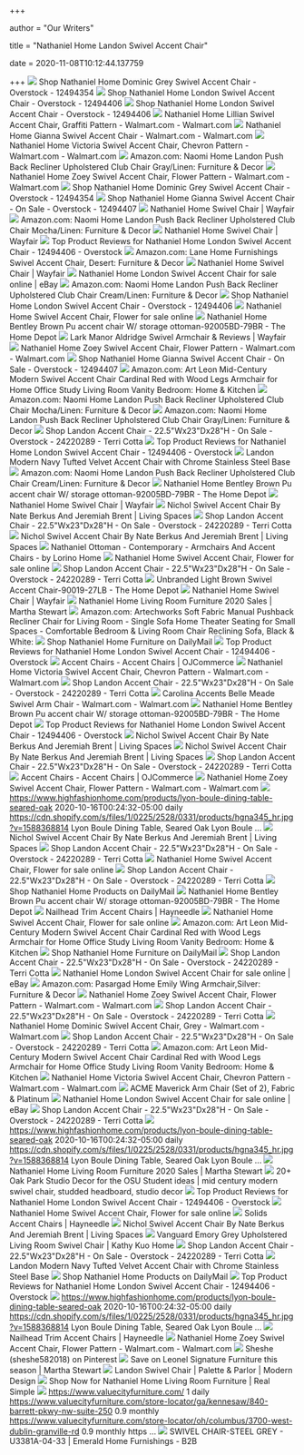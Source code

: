 +++
        
author = "Our Writers"
        
title = "Nathaniel Home Landon Swivel Accent Chair"
        
date = 2020-11-08T10:12:44.137759
        
+++
[ ![](https://ak1.ostkcdn.com/images/products/12494354/Dominic-Swivel-Accent-Chair-by-Nathaniel-Home-aed1ccb7-8227-41a6-83bf-54acc1b581f5_600.jpg?impolicy=medium)](https://ak1.ostkcdn.com/images/products/12494354/Dominic-Swivel-Accent-Chair-by-Nathaniel-Home-aed1ccb7-8227-41a6-83bf-54acc1b581f5_600.jpg?impolicy=medium) Shop Nathaniel Home Dominic Grey Swivel Accent Chair - Overstock - 12494354
[ ![](https://ak1.ostkcdn.com/images/products/12494406/Nathaniel-Home-London-Swivel-Accent-Chair-efab503c-35e3-4a3d-b693-cf5b6badf698.jpg)](https://ak1.ostkcdn.com/images/products/12494406/Nathaniel-Home-London-Swivel-Accent-Chair-efab503c-35e3-4a3d-b693-cf5b6badf698.jpg) Shop Nathaniel Home London Swivel Accent Chair - Overstock - 12494406
[ ![](https://ak1.ostkcdn.com/images/products/12494406/Nathaniel-Home-London-Swivel-Accent-Chair-013c5459-b632-4dcf-aa2b-8f608ce1e68b_600.jpg?impolicy=medium)](https://ak1.ostkcdn.com/images/products/12494406/Nathaniel-Home-London-Swivel-Accent-Chair-013c5459-b632-4dcf-aa2b-8f608ce1e68b_600.jpg?impolicy=medium) Shop Nathaniel Home London Swivel Accent Chair - Overstock - 12494406
[ ![](https://i5.walmartimages.com/asr/af08a7db-b6c0-49ab-bd24-4cca64036ce8_1.48af4772015801a8eff76addf61d9b71.jpeg)](https://i5.walmartimages.com/asr/af08a7db-b6c0-49ab-bd24-4cca64036ce8_1.48af4772015801a8eff76addf61d9b71.jpeg) Nathaniel Home Lillian Swivel Accent Chair, Graffiti Pattern - Walmart.com  - Walmart.com
[ ![](https://i5.walmartimages.com/asr/9f62de91-f0e8-471d-b5d9-ebc22aa684a3_1.6e1e3fe0e7275dab3ea7815a0979b92c.jpeg)](https://i5.walmartimages.com/asr/9f62de91-f0e8-471d-b5d9-ebc22aa684a3_1.6e1e3fe0e7275dab3ea7815a0979b92c.jpeg) Nathaniel Home Gianna Swivel Accent Chair - Walmart.com - Walmart.com
[ ![](https://i5.walmartimages.com/asr/cba24afe-dfeb-415d-aed1-2357e8761a79_1.fa9d5ebd2a1b2659ce0c513ea7c7999d.jpeg)](https://i5.walmartimages.com/asr/cba24afe-dfeb-415d-aed1-2357e8761a79_1.fa9d5ebd2a1b2659ce0c513ea7c7999d.jpeg) Nathaniel Home Victoria Swivel Accent Chair, Chevron Pattern - Walmart.com  - Walmart.com
[ ![](https://images-na.ssl-images-amazon.com/images/I/718hZnZ97GL._AC_SL1000_.jpg)](https://images-na.ssl-images-amazon.com/images/I/718hZnZ97GL._AC_SL1000_.jpg) Amazon.com: Naomi Home Landon Push Back Recliner Upholstered Club Chair  Gray/Linen: Furniture & Decor
[ ![](https://i5.walmartimages.com/asr/6620704f-de62-4824-93ac-94639f89e85d_1.bb09437fc8bd08f75fad007a721ab4ef.jpeg)](https://i5.walmartimages.com/asr/6620704f-de62-4824-93ac-94639f89e85d_1.bb09437fc8bd08f75fad007a721ab4ef.jpeg) Nathaniel Home Zoey Swivel Accent Chair, Flower Pattern - Walmart.com -  Walmart.com
[ ![](https://ak1.ostkcdn.com/images/products/12494354/Dominic-Swivel-Accent-Chair-by-Nathaniel-Home-345f74c4-71dd-4a4d-bbf7-1dcc3ec2d284.jpg)](https://ak1.ostkcdn.com/images/products/12494354/Dominic-Swivel-Accent-Chair-by-Nathaniel-Home-345f74c4-71dd-4a4d-bbf7-1dcc3ec2d284.jpg) Shop Nathaniel Home Dominic Grey Swivel Accent Chair - Overstock - 12494354
[ ![](https://ak1.ostkcdn.com/images/products/12494407/Nathaniel-Home-Gianna-Swivel-Accent-Chair-a0a45fc0-e7d5-449b-9f46-300559b59f88_600.jpg?impolicy=medium)](https://ak1.ostkcdn.com/images/products/12494407/Nathaniel-Home-Gianna-Swivel-Accent-Chair-a0a45fc0-e7d5-449b-9f46-300559b59f88_600.jpg?impolicy=medium) Shop Nathaniel Home Gianna Swivel Accent Chair - On Sale - Overstock -  12494407
[ ![](https://secure.img1-fg.wfcdn.com/im/76593213/resize-h600-w600%5Ecompr-r85/1259/125928027/Brister+Swivel+Side+Chair.jpg)](https://secure.img1-fg.wfcdn.com/im/76593213/resize-h600-w600%5Ecompr-r85/1259/125928027/Brister+Swivel+Side+Chair.jpg) Nathaniel Home Swivel Chair | Wayfair
[ ![](https://images-na.ssl-images-amazon.com/images/I/71k21ldXOcL._AC_SL1000_.jpg)](https://images-na.ssl-images-amazon.com/images/I/71k21ldXOcL._AC_SL1000_.jpg) Amazon.com: Naomi Home Landon Push Back Recliner Upholstered Club Chair  Mocha/Linen: Furniture & Decor
[ ![](https://secure.img1-fg.wfcdn.com/im/88211773/resize-h310-w310%5Ecompr-r85/1174/117472716/molinari-swivel-barrel-chair.jpg)](https://secure.img1-fg.wfcdn.com/im/88211773/resize-h310-w310%5Ecompr-r85/1174/117472716/molinari-swivel-barrel-chair.jpg) Nathaniel Home Swivel Chair | Wayfair
[ ![](https://ak1.ostkcdn.com/images/products/is/images/direct/d527ebe2fd4793d8ed57949f3f3e3fc693ba0769/Nathaniel_Home_London_Swivel_Accent_Chair.jpeg)](https://ak1.ostkcdn.com/images/products/is/images/direct/d527ebe2fd4793d8ed57949f3f3e3fc693ba0769/Nathaniel_Home_London_Swivel_Accent_Chair.jpeg) Top Product Reviews for Nathaniel Home London Swivel Accent Chair -  12494406 - Overstock
[ ![](https://images-na.ssl-images-amazon.com/images/I/81js-bsNQuL._AC_SL1500_.jpg)](https://images-na.ssl-images-amazon.com/images/I/81js-bsNQuL._AC_SL1500_.jpg) Amazon.com: Lane Home Furnishings Swivel Accent Chair, Desert: Furniture &  Decor
[ ![](https://secure.img1-fg.wfcdn.com/im/02605703/resize-h310-w310%5Ecompr-r85/6017/60170525/dmitri-swivel-barrel-chair.jpg)](https://secure.img1-fg.wfcdn.com/im/02605703/resize-h310-w310%5Ecompr-r85/6017/60170525/dmitri-swivel-barrel-chair.jpg) Nathaniel Home Swivel Chair | Wayfair
[ ![](https://i.ebayimg.com/images/g/CYkAAOSwEzlfRtun/s-l640.jpg)](https://i.ebayimg.com/images/g/CYkAAOSwEzlfRtun/s-l640.jpg) Nathaniel Home London Swivel Accent Chair for sale online | eBay
[ ![](https://m.media-amazon.com/images/I/71s-dzyxrsL._AC_SS350_.jpg)](https://m.media-amazon.com/images/I/71s-dzyxrsL._AC_SS350_.jpg) Amazon.com: Naomi Home Landon Push Back Recliner Upholstered Club Chair  Cream/Linen: Furniture & Decor
[ ![](https://ak1.ostkcdn.com/images/products/12494406/Nathaniel-Home-London-Swivel-Accent-Chair-d3d169f6-31cc-466d-a402-6a89fca2d33a.jpg)](https://ak1.ostkcdn.com/images/products/12494406/Nathaniel-Home-London-Swivel-Accent-Chair-d3d169f6-31cc-466d-a402-6a89fca2d33a.jpg) Shop Nathaniel Home London Swivel Accent Chair - Overstock - 12494406
[ ![](https://i.ebayimg.com/00/s/NTAwWDM5Ng==/z/CIkAAOSwDoNeIK4F/$_1.JPG?set_id=8800005007)](https://i.ebayimg.com/00/s/NTAwWDM5Ng==/z/CIkAAOSwDoNeIK4F/$_1.JPG?set_id=8800005007) Nathaniel Home Swivel Accent Chair, Flower for sale online
[ ![](https://images.homedepot-static.com/productImages/0b523757-5932-435f-9504-a9e9967beffb/svn/brown-nathaniel-home-accent-chairs-92005bd-79br-64_1000.jpg)](https://images.homedepot-static.com/productImages/0b523757-5932-435f-9504-a9e9967beffb/svn/brown-nathaniel-home-accent-chairs-92005bd-79br-64_1000.jpg) Nathaniel Home Bentley Brown Pu accent chair W/ storage  ottoman-92005BD-79BR - The Home Depot
[ ![](https://secure.img1-fg.wfcdn.com/im/94576178/resize-h800-w800%5Ecompr-r85/5871/58715555/Aldridge+Swivel+Armchair.jpg)](https://secure.img1-fg.wfcdn.com/im/94576178/resize-h800-w800%5Ecompr-r85/5871/58715555/Aldridge+Swivel+Armchair.jpg) Lark Manor Aldridge Swivel Armchair & Reviews | Wayfair
[ ![](https://i5.walmartimages.com/asr/2ac49324-2f55-4701-8ee6-57a6311a2bc3_1.0940c1ba8b5c5f39cf4db9ad7da935a3.jpeg)](https://i5.walmartimages.com/asr/2ac49324-2f55-4701-8ee6-57a6311a2bc3_1.0940c1ba8b5c5f39cf4db9ad7da935a3.jpeg) Nathaniel Home Zoey Swivel Accent Chair, Flower Pattern - Walmart.com -  Walmart.com
[ ![](https://ak1.ostkcdn.com/images/products/12494407/Nathaniel-Home-Gianna-Swivel-Accent-Chair-be21509c-48fb-4e7d-8c6c-e63a76eaff26.jpg)](https://ak1.ostkcdn.com/images/products/12494407/Nathaniel-Home-Gianna-Swivel-Accent-Chair-be21509c-48fb-4e7d-8c6c-e63a76eaff26.jpg) Shop Nathaniel Home Gianna Swivel Accent Chair - On Sale - Overstock -  12494407
[ ![](https://m.media-amazon.com/images/I/919+wqfobnL._AC_SS350_.jpg)](https://m.media-amazon.com/images/I/919+wqfobnL._AC_SS350_.jpg) Amazon.com: Art Leon Mid-Century Modern Swivel Accent Chair Cardinal Red  with Wood Legs Armchair for Home Office Study Living Room Vanity Bedroom:  Home & Kitchen
[ ![](https://m.media-amazon.com/images/I/613hb9wBDML._AC_UL400_.jpg)](https://m.media-amazon.com/images/I/613hb9wBDML._AC_UL400_.jpg) Amazon.com: Naomi Home Landon Push Back Recliner Upholstered Club Chair  Mocha/Linen: Furniture & Decor
[ ![](https://m.media-amazon.com/images/I/91ilcKTHISL._AC_UL400_.jpg)](https://m.media-amazon.com/images/I/91ilcKTHISL._AC_UL400_.jpg) Amazon.com: Naomi Home Landon Push Back Recliner Upholstered Club Chair  Gray/Linen: Furniture & Decor
[ ![](https://ak1.ostkcdn.com/images/products/24220289/Landon-Accent-Chair-22.5-Wx23-Dx28-H-4fe47d46-eaed-4d60-ab35-428f9597b2b8_600.jpg?impolicy=medium)](https://ak1.ostkcdn.com/images/products/24220289/Landon-Accent-Chair-22.5-Wx23-Dx28-H-4fe47d46-eaed-4d60-ab35-428f9597b2b8_600.jpg?impolicy=medium) Shop Landon Accent Chair - 22.5"Wx23"Dx28"H - On Sale - Overstock -  24220289 - Terri Cotta
[ ![](https://ak1.ostkcdn.com/images/products/is/images/direct/4f7ec551f7b9a1bdaad835a750de32b266dce976/Nathaniel_Home_London_Swivel_Accent_Chair.jpeg)](https://ak1.ostkcdn.com/images/products/is/images/direct/4f7ec551f7b9a1bdaad835a750de32b266dce976/Nathaniel_Home_London_Swivel_Accent_Chair.jpeg) Top Product Reviews for Nathaniel Home London Swivel Accent Chair -  12494406 - Overstock
[ ![](https://sep.yimg.com/ay/yhst-96405782831295/landon-modern-navy-tufted-velvet-accent-chair-with-chrome-stainless-steel-base-3.jpg)](https://sep.yimg.com/ay/yhst-96405782831295/landon-modern-navy-tufted-velvet-accent-chair-with-chrome-stainless-steel-base-3.jpg) Landon Modern Navy Tufted Velvet Accent Chair with Chrome Stainless Steel  Base
[ ![](https://m.media-amazon.com/images/I/61HQq0cO0sL._AC_UL400_.jpg)](https://m.media-amazon.com/images/I/61HQq0cO0sL._AC_UL400_.jpg) Amazon.com: Naomi Home Landon Push Back Recliner Upholstered Club Chair  Cream/Linen: Furniture & Decor
[ ![](https://images.homedepot-static.com/productImages/b3dd2a62-49a2-4b7b-bdee-80ba6f18f6bc/svn/brown-nathaniel-home-accent-chairs-92005bd-79br-77_600.jpg)](https://images.homedepot-static.com/productImages/b3dd2a62-49a2-4b7b-bdee-80ba6f18f6bc/svn/brown-nathaniel-home-accent-chairs-92005bd-79br-77_600.jpg) Nathaniel Home Bentley Brown Pu accent chair W/ storage  ottoman-92005BD-79BR - The Home Depot
[ ![](https://secure.img1-fg.wfcdn.com/im/19148957/resize-h310-w310%5Ecompr-r85/1174/117472749/Moldenhauer+Swivel+Barrel+Chair.jpg)](https://secure.img1-fg.wfcdn.com/im/19148957/resize-h310-w310%5Ecompr-r85/1174/117472749/Moldenhauer+Swivel+Barrel+Chair.jpg) Nathaniel Home Swivel Chair | Wayfair
[ ![](https://www.livingspaces.com/globalassets/productassets/200000-299999/240000-249999/243000-243999/243500-243599/243575/243575_grey_fabric_swivel_accent_chair_room_13.jpg?w=415&h=280&mode=pad)](https://www.livingspaces.com/globalassets/productassets/200000-299999/240000-249999/243000-243999/243500-243599/243575/243575_grey_fabric_swivel_accent_chair_room_13.jpg?w=415&h=280&mode=pad) Nichol Swivel Accent Chair By Nate Berkus And Jeremiah Brent | Living Spaces
[ ![](https://ak1.ostkcdn.com/images/products/24220289/Landon-Accent-Chair-22.5-Wx23-Dx28-H-bb3984d0-9cbf-4f12-b43a-16c23631a349_600.jpg?impolicy=medium)](https://ak1.ostkcdn.com/images/products/24220289/Landon-Accent-Chair-22.5-Wx23-Dx28-H-bb3984d0-9cbf-4f12-b43a-16c23631a349_600.jpg?impolicy=medium) Shop Landon Accent Chair - 22.5"Wx23"Dx28"H - On Sale - Overstock -  24220289 - Terri Cotta
[ ![](https://www.livingspaces.com/globalassets/productassets/200000-299999/240000-249999/243000-243999/243500-243599/243575/243575_beige_fabric_swivel_chair_1.jpg?w=1000&h=674&mode=pad)](https://www.livingspaces.com/globalassets/productassets/200000-299999/240000-249999/243000-243999/243500-243599/243575/243575_beige_fabric_swivel_chair_1.jpg?w=1000&h=674&mode=pad) Nichol Swivel Accent Chair By Nate Berkus And Jeremiah Brent | Living Spaces
[ ![](https://st.hzcdn.com/simgs/0a81da420e90fff8_9-0976/home-design.jpg)](https://st.hzcdn.com/simgs/0a81da420e90fff8_9-0976/home-design.jpg) Nathaniel Ottoman - Contemporary - Armchairs And Accent Chairs - by Lorino  Home
[ ![](https://i.ebayimg.com/images/g/k1AAAOSwChteIK4S/s-l225.jpg)](https://i.ebayimg.com/images/g/k1AAAOSwChteIK4S/s-l225.jpg) Nathaniel Home Swivel Accent Chair, Flower for sale online
[ ![](https://ak1.ostkcdn.com/images/products/24220289/Landon-Accent-Chair-22.5-Wx23-Dx28-H-01c2b3f6-eaf8-43ce-ba52-c97a13fdcee3_600.jpg?impolicy=medium)](https://ak1.ostkcdn.com/images/products/24220289/Landon-Accent-Chair-22.5-Wx23-Dx28-H-01c2b3f6-eaf8-43ce-ba52-c97a13fdcee3_600.jpg?impolicy=medium) Shop Landon Accent Chair - 22.5"Wx23"Dx28"H - On Sale - Overstock -  24220289 - Terri Cotta
[ ![](https://images.homedepot-static.com/productImages/a49fb8c2-31f6-4ea6-91ce-da2520fdcff9/svn/light-brown-accent-chairs-90019-27lb-64_600.jpg)](https://images.homedepot-static.com/productImages/a49fb8c2-31f6-4ea6-91ce-da2520fdcff9/svn/light-brown-accent-chairs-90019-27lb-64_600.jpg) Unbranded Light Brown Swivel Accent Chair-90019-27LB - The Home Depot
[ ![](https://secure.img1-fg.wfcdn.com/im/49928142/resize-h310-w310%5Ecompr-r85/5246/52465641/Raphael+Swivel+Barrel+Chair.jpg)](https://secure.img1-fg.wfcdn.com/im/49928142/resize-h310-w310%5Ecompr-r85/5246/52465641/Raphael+Swivel+Barrel+Chair.jpg) Nathaniel Home Swivel Chair | Wayfair
[ ![](https://images.prod.meredith.com/content/281474979922804/658317)](https://images.prod.meredith.com/content/281474979922804/658317) Nathaniel Home Living Room Furniture 2020 Sales | Martha Stewart
[ ![](https://images-na.ssl-images-amazon.com/images/I/81E7SoZk5BL._AC_SX522_.jpg)](https://images-na.ssl-images-amazon.com/images/I/81E7SoZk5BL._AC_SX522_.jpg) Amazon.com: Artechworks Soft Fabric Manual Pushback Recliner Chair for  Living Room - Single Sofa Home Theater Seating for Small Spaces -  Comfortable Bedroom & Living Room Chair Reclining Sofa, Black & White:
[ ![](https://ak1.ostkcdn.com/images/products/23542881/L29049426.jpg)](https://ak1.ostkcdn.com/images/products/23542881/L29049426.jpg) Shop Nathaniel Home Furniture on DailyMail
[ ![](https://ak1.ostkcdn.com/images/products/is/images/direct/9a447acc98b1e40e0a9f786e21cdc3fe5c14726e/Ela-Upholstered-Swivel-Armchair.jpg)](https://ak1.ostkcdn.com/images/products/is/images/direct/9a447acc98b1e40e0a9f786e21cdc3fe5c14726e/Ela-Upholstered-Swivel-Armchair.jpg) Top Product Reviews for Nathaniel Home London Swivel Accent Chair -  12494406 - Overstock
[ ![](https://cloudfront.ojcommerce.com/img/prods/med/1319599_sophia_swivel_glider.jpg)](https://cloudfront.ojcommerce.com/img/prods/med/1319599_sophia_swivel_glider.jpg) Accent Chairs - Accent Chairs | OJCommerce
[ ![](https://i5.walmartimages.com/dfw/6e29e393-d335/k2-_8ae444a5-8fef-4d7f-b5a8-11347daf41ad.v1.jpg)](https://i5.walmartimages.com/dfw/6e29e393-d335/k2-_8ae444a5-8fef-4d7f-b5a8-11347daf41ad.v1.jpg) Nathaniel Home Victoria Swivel Accent Chair, Chevron Pattern - Walmart.com  - Walmart.com
[ ![](https://ak1.ostkcdn.com/images/products/24220289/Landon-Accent-Chair-22.5-Wx23-Dx28-H-ed8e2e06-9238-4b94-a17a-95a8c33b5ec4_600.jpg?impolicy=medium)](https://ak1.ostkcdn.com/images/products/24220289/Landon-Accent-Chair-22.5-Wx23-Dx28-H-ed8e2e06-9238-4b94-a17a-95a8c33b5ec4_600.jpg?impolicy=medium) Shop Landon Accent Chair - 22.5"Wx23"Dx28"H - On Sale - Overstock -  24220289 - Terri Cotta
[ ![](https://i5.walmartimages.com/asr/68289393-bb89-47ce-a66c-446c1baad8cf_1.e20e9ce442343fc7cb7efa0c94a71899.jpeg)](https://i5.walmartimages.com/asr/68289393-bb89-47ce-a66c-446c1baad8cf_1.e20e9ce442343fc7cb7efa0c94a71899.jpeg) Carolina Accents Belle Meade Swivel Arm Chair - Walmart.com - Walmart.com
[ ![](https://images.homedepot-static.com/productImages/414244aa-fbe1-4547-9b04-8dea77537b40/svn/brown-nathaniel-home-accent-chairs-92005bd-79br-c3_600.jpg)](https://images.homedepot-static.com/productImages/414244aa-fbe1-4547-9b04-8dea77537b40/svn/brown-nathaniel-home-accent-chairs-92005bd-79br-c3_600.jpg) Nathaniel Home Bentley Brown Pu accent chair W/ storage  ottoman-92005BD-79BR - The Home Depot
[ ![](https://ak1.ostkcdn.com/images/products/is/images/direct/9f6c37112d2a1d7eee02daf9fd30f5ba0480b47e/Hayden-Fabric-Swivel-Chair.jpg)](https://ak1.ostkcdn.com/images/products/is/images/direct/9f6c37112d2a1d7eee02daf9fd30f5ba0480b47e/Hayden-Fabric-Swivel-Chair.jpg) Top Product Reviews for Nathaniel Home London Swivel Accent Chair -  12494406 - Overstock
[ ![](https://www.livingspaces.com/globalassets/productassets/200000-299999/240000-249999/243000-243999/243500-243599/243575/243575_beige_fabric_swivel_chair_2.jpg?w=415&h=280&mode=pad)](https://www.livingspaces.com/globalassets/productassets/200000-299999/240000-249999/243000-243999/243500-243599/243575/243575_beige_fabric_swivel_chair_2.jpg?w=415&h=280&mode=pad) Nichol Swivel Accent Chair By Nate Berkus And Jeremiah Brent | Living Spaces
[ ![](https://www.livingspaces.com/globalassets/productassets/200000-299999/240000-249999/243000-243999/243500-243599/243575/243575_beige_fabric_swivel_chair_3.jpg?w=415&h=280&mode=pad)](https://www.livingspaces.com/globalassets/productassets/200000-299999/240000-249999/243000-243999/243500-243599/243575/243575_beige_fabric_swivel_chair_3.jpg?w=415&h=280&mode=pad) Nichol Swivel Accent Chair By Nate Berkus And Jeremiah Brent | Living Spaces
[ ![](https://ak1.ostkcdn.com/images/products/24220289/Landon-Accent-Chair-22.5-Wx23-Dx28-H-2753b3b5-69f3-4057-83b7-668889762be8.jpg)](https://ak1.ostkcdn.com/images/products/24220289/Landon-Accent-Chair-22.5-Wx23-Dx28-H-2753b3b5-69f3-4057-83b7-668889762be8.jpg) Shop Landon Accent Chair - 22.5"Wx23"Dx28"H - On Sale - Overstock -  24220289 - Terri Cotta
[ ![](https://cloudfront.ojcommerce.com/img/prods/med/1350776_decca_swivel_recliner.jpg)](https://cloudfront.ojcommerce.com/img/prods/med/1350776_decca_swivel_recliner.jpg) Accent Chairs - Accent Chairs | OJCommerce
[ ![](https://i5.walmartimages.com/asr/fb742153-35ac-420a-9cfb-0ef94b730320_1.b6205c94c65662bf3f378216694c225f.jpeg?odnWidth=282&odnHeight=282&odnBg=ffffff)](https://i5.walmartimages.com/asr/fb742153-35ac-420a-9cfb-0ef94b730320_1.b6205c94c65662bf3f378216694c225f.jpeg?odnWidth=282&odnHeight=282&odnBg=ffffff) Nathaniel Home Zoey Swivel Accent Chair, Flower Pattern - Walmart.com -  Walmart.com
[ ![](https://cdn.shopify.com/s/files/1/0225/2528/0331/products/hgsc315_hr.jpg?v=1589208261)](https://cdn.shopify.com/s/files/1/0225/2528/0331/products/hgsc315_hr.jpg?v=1589208261) https://www.highfashionhome.com/products/lyon-boule-dining-table-seared-oak  2020-10-16T00:24:32-05:00 daily  https://cdn.shopify.com/s/files/1/0225/2528/0331/products/hgna345_hr.jpg?v=1588368814  Lyon Boule Dining Table, Seared Oak Lyon Boule ...
[ ![](https://www.livingspaces.com/globalassets/productassets/200000-299999/240000-249999/243000-243999/243500-243599/243575/243575_grey_fabric_swivel_accent_chair_room_7.jpg?w=415&h=280&mode=pad)](https://www.livingspaces.com/globalassets/productassets/200000-299999/240000-249999/243000-243999/243500-243599/243575/243575_grey_fabric_swivel_accent_chair_room_7.jpg?w=415&h=280&mode=pad) Nichol Swivel Accent Chair By Nate Berkus And Jeremiah Brent | Living Spaces
[ ![](https://ak1.ostkcdn.com/images/products/24220289/Landon-Accent-Chair-22.5-Wx23-Dx28-H-afd44ac0-f687-4e8c-b596-89d91166fa67_600.jpg?impolicy=medium)](https://ak1.ostkcdn.com/images/products/24220289/Landon-Accent-Chair-22.5-Wx23-Dx28-H-afd44ac0-f687-4e8c-b596-89d91166fa67_600.jpg?impolicy=medium) Shop Landon Accent Chair - 22.5"Wx23"Dx28"H - On Sale - Overstock -  24220289 - Terri Cotta
[ ![](https://i.ebayimg.com/images/g/9KAAAOSwInxfbWSs/s-l225.jpg)](https://i.ebayimg.com/images/g/9KAAAOSwInxfbWSs/s-l225.jpg) Nathaniel Home Swivel Accent Chair, Flower for sale online
[ ![](https://ak1.ostkcdn.com/images/products/24220289/Landon-Accent-Chair-22.5-Wx23-Dx28-H-57bcd9c6-7e28-4de3-b80f-eb8a5cc0d0a5_600.jpg?impolicy=medium)](https://ak1.ostkcdn.com/images/products/24220289/Landon-Accent-Chair-22.5-Wx23-Dx28-H-57bcd9c6-7e28-4de3-b80f-eb8a5cc0d0a5_600.jpg?impolicy=medium) Shop Landon Accent Chair - 22.5"Wx23"Dx28"H - On Sale - Overstock -  24220289 - Terri Cotta
[ ![](https://ak1.ostkcdn.com/images/products/12306343/Katherine-Blue-Chevron-Accent-Chair-by-Nathaniel-Home-e3971291-e333-4d3e-9dfc-f5c30a5a8b81_1000.jpg)](https://ak1.ostkcdn.com/images/products/12306343/Katherine-Blue-Chevron-Accent-Chair-by-Nathaniel-Home-e3971291-e333-4d3e-9dfc-f5c30a5a8b81_1000.jpg) Shop Nathaniel Home Products on DailyMail
[ ![](https://images.homedepot-static.com/productImages/7250d56c-b58f-4778-a762-442d59ec51a4/svn/brown-nathaniel-home-accent-chairs-92005bd-79br-31_600.jpg)](https://images.homedepot-static.com/productImages/7250d56c-b58f-4778-a762-442d59ec51a4/svn/brown-nathaniel-home-accent-chairs-92005bd-79br-31_600.jpg) Nathaniel Home Bentley Brown Pu accent chair W/ storage  ottoman-92005BD-79BR - The Home Depot
[ ![](https://content.haycdn.com/mgen/master:ELET1002.jpg?is=400,400,0xffffff)](https://content.haycdn.com/mgen/master:ELET1002.jpg?is=400,400,0xffffff) Nailhead Trim Accent Chairs | Hayneedle
[ ![](https://i.ebayimg.com/images/g/-vIAAOSwt0FfeVB-/s-l225.jpg)](https://i.ebayimg.com/images/g/-vIAAOSwt0FfeVB-/s-l225.jpg) Nathaniel Home Swivel Accent Chair, Flower for sale online
[ ![](https://m.media-amazon.com/images/S/aplus-media/sc/e5c30de5-0204-465a-905f-5167e091cf01.__CR0,0,970,600_PT0_SX970_V1___.jpg)](https://m.media-amazon.com/images/S/aplus-media/sc/e5c30de5-0204-465a-905f-5167e091cf01.__CR0,0,970,600_PT0_SX970_V1___.jpg) Amazon.com: Art Leon Mid-Century Modern Swivel Accent Chair Cardinal Red  with Wood Legs Armchair for Home Office Study Living Room Vanity Bedroom:  Home & Kitchen
[ ![](https://ak1.ostkcdn.com/images/products/23542892/L29049438.jpg)](https://ak1.ostkcdn.com/images/products/23542892/L29049438.jpg) Shop Nathaniel Home Furniture on DailyMail
[ ![](https://ak1.ostkcdn.com/images/products/24220289/Landon-Accent-Chair-22.5-Wx23-Dx28-H-bb4a0035-fe95-4cba-8b3e-7c36842520ba_600.jpg?impolicy=medium)](https://ak1.ostkcdn.com/images/products/24220289/Landon-Accent-Chair-22.5-Wx23-Dx28-H-bb4a0035-fe95-4cba-8b3e-7c36842520ba_600.jpg?impolicy=medium) Shop Landon Accent Chair - 22.5"Wx23"Dx28"H - On Sale - Overstock -  24220289 - Terri Cotta
[ ![](https://i.ebayimg.com/images/g/Iu0AAOSwkm1fRt4O/s-l225.jpg)](https://i.ebayimg.com/images/g/Iu0AAOSwkm1fRt4O/s-l225.jpg) Nathaniel Home London Swivel Accent Chair for sale online | eBay
[ ![](https://images-na.ssl-images-amazon.com/images/I/81NiXajGqlL._AC_SY450_.jpg)](https://images-na.ssl-images-amazon.com/images/I/81NiXajGqlL._AC_SY450_.jpg) Amazon.com: Pasargad Home Emily Wing Armchair,Silver: Furniture & Decor
[ ![](https://i5.walmartimages.com/asr/2472b120-f0a3-42da-a1c1-9e1554a58b29_1.1977459ff1788d85589b27622bd0f0ed.jpeg)](https://i5.walmartimages.com/asr/2472b120-f0a3-42da-a1c1-9e1554a58b29_1.1977459ff1788d85589b27622bd0f0ed.jpeg) Nathaniel Home Zoey Swivel Accent Chair, Flower Pattern - Walmart.com -  Walmart.com
[ ![](https://ak1.ostkcdn.com/images/products/24220289/Landon-Accent-Chair-22.5-Wx23-Dx28-H-80e51c4d-d6b7-42a1-8b1f-5a2faa6b63e6_600.jpg?impolicy=medium)](https://ak1.ostkcdn.com/images/products/24220289/Landon-Accent-Chair-22.5-Wx23-Dx28-H-80e51c4d-d6b7-42a1-8b1f-5a2faa6b63e6_600.jpg?impolicy=medium) Shop Landon Accent Chair - 22.5"Wx23"Dx28"H - On Sale - Overstock -  24220289 - Terri Cotta
[ ![](https://i5.walmartimages.com/asr/eea30214-51bf-48af-9041-05ea424002da_1.6aef7cf66ee23355ae0bad3400fb7198.jpeg?odnWidth=282&odnHeight=282&odnBg=ffffff)](https://i5.walmartimages.com/asr/eea30214-51bf-48af-9041-05ea424002da_1.6aef7cf66ee23355ae0bad3400fb7198.jpeg?odnWidth=282&odnHeight=282&odnBg=ffffff) Nathaniel Home Dominic Swivel Accent Chair, Grey - Walmart.com - Walmart.com
[ ![](https://ak1.ostkcdn.com/images/products/24220289/Landon-Accent-Chair-22.5-Wx23-Dx28-H-93627d96-3a49-447c-8be7-860a767b2abf_600.jpg?impolicy=medium)](https://ak1.ostkcdn.com/images/products/24220289/Landon-Accent-Chair-22.5-Wx23-Dx28-H-93627d96-3a49-447c-8be7-860a767b2abf_600.jpg?impolicy=medium) Shop Landon Accent Chair - 22.5"Wx23"Dx28"H - On Sale - Overstock -  24220289 - Terri Cotta
[ ![](https://m.media-amazon.com/images/S/aplus-media/sc/61ae28f2-b0ba-4d1c-ab82-2ae2284a6d92.__CR0,0,300,400_PT0_SX300_V1___.jpg)](https://m.media-amazon.com/images/S/aplus-media/sc/61ae28f2-b0ba-4d1c-ab82-2ae2284a6d92.__CR0,0,300,400_PT0_SX300_V1___.jpg) Amazon.com: Art Leon Mid-Century Modern Swivel Accent Chair Cardinal Red  with Wood Legs Armchair for Home Office Study Living Room Vanity Bedroom:  Home & Kitchen
[ ![](https://i5.walmartimages.com/asr/3c430f2f-c5dd-4bf1-bd52-866b6393582f_1.1ef01bbbd2ca63dd40b27fa6305dd6f0.jpeg)](https://i5.walmartimages.com/asr/3c430f2f-c5dd-4bf1-bd52-866b6393582f_1.1ef01bbbd2ca63dd40b27fa6305dd6f0.jpeg) Nathaniel Home Victoria Swivel Accent Chair, Chevron Pattern - Walmart.com  - Walmart.com
[ ![](https://www.warehousedirectusa.com/media/catalog/product/6/1/61803.jpg)](https://www.warehousedirectusa.com/media/catalog/product/6/1/61803.jpg) ACME Maverick Arm Chair (Set of 2), Fabric & Platinum
[ ![](https://i.ebayimg.com/images/g/fgYAAOSwrutfRuAz/s-l225.jpg)](https://i.ebayimg.com/images/g/fgYAAOSwrutfRuAz/s-l225.jpg) Nathaniel Home London Swivel Accent Chair for sale online | eBay
[ ![](https://ak1.ostkcdn.com/images/products/24220289/Landon-Accent-Chair-22.5-Wx23-Dx28-H-9ee9db29-73ab-48c0-8ac0-1895e67bc628_600.jpg?impolicy=medium)](https://ak1.ostkcdn.com/images/products/24220289/Landon-Accent-Chair-22.5-Wx23-Dx28-H-9ee9db29-73ab-48c0-8ac0-1895e67bc628_600.jpg?impolicy=medium) Shop Landon Accent Chair - 22.5"Wx23"Dx28"H - On Sale - Overstock -  24220289 - Terri Cotta
[ ![](https://cdn.shopify.com/s/files/1/0225/2528/0331/products/hgem811_hr.jpg?v=1588368832)](https://cdn.shopify.com/s/files/1/0225/2528/0331/products/hgem811_hr.jpg?v=1588368832) https://www.highfashionhome.com/products/lyon-boule-dining-table-seared-oak  2020-10-16T00:24:32-05:00 daily  https://cdn.shopify.com/s/files/1/0225/2528/0331/products/hgna345_hr.jpg?v=1588368814  Lyon Boule Dining Table, Seared Oak Lyon Boule ...
[ ![](https://images.prod.meredith.com/product/a5d8b9ef89ee3a1f1a7343ae7b89cdd7/1576925815382/m/nathanial-home-melanie-brown-champion-storage-futon-sofa-bed-melanie-champion-futon-sofa-bed-with-storage)](https://images.prod.meredith.com/product/a5d8b9ef89ee3a1f1a7343ae7b89cdd7/1576925815382/m/nathanial-home-melanie-brown-champion-storage-futon-sofa-bed-melanie-champion-futon-sofa-bed-with-storage) Nathaniel Home Living Room Furniture 2020 Sales | Martha Stewart
[ ![](https://i.pinimg.com/236x/e5/0e/c7/e50ec773d712dc30788d7810b90a4221.jpg)](https://i.pinimg.com/236x/e5/0e/c7/e50ec773d712dc30788d7810b90a4221.jpg) 20+ Oak Park Studio Decor for the OSU Student ideas | mid century modern swivel  chair, studded headboard, studio decor
[ ![](https://ak1.ostkcdn.com/images/products/is/images/direct/26294276eef63f32c503cbe01cc5c59160cba0ea/Swivel-43.3%22-Barrel-Chair%2C-Beige.jpg)](https://ak1.ostkcdn.com/images/products/is/images/direct/26294276eef63f32c503cbe01cc5c59160cba0ea/Swivel-43.3%22-Barrel-Chair%2C-Beige.jpg) Top Product Reviews for Nathaniel Home London Swivel Accent Chair -  12494406 - Overstock
[ ![](https://i.ebayimg.com/images/g/BGUAAOSwgqxfhSJA/s-l225.jpg)](https://i.ebayimg.com/images/g/BGUAAOSwgqxfhSJA/s-l225.jpg) Nathaniel Home Swivel Accent Chair, Flower for sale online
[ ![](https://content.haycdn.com/mgen/master:LDTR067.jpg?is=400,400,0xffffff)](https://content.haycdn.com/mgen/master:LDTR067.jpg?is=400,400,0xffffff) Solids Accent Chairs | Hayneedle
[ ![](https://www.livingspaces.com/globalassets/productassets/200000-299999/240000-249999/243000-243999/243500-243599/243575/243575_grey_fabric_swivel_accent_chair_room_08.jpg?w=415&h=280&mode=pad)](https://www.livingspaces.com/globalassets/productassets/200000-299999/240000-249999/243000-243999/243500-243599/243575/243575_grey_fabric_swivel_accent_chair_room_08.jpg?w=415&h=280&mode=pad) Nichol Swivel Accent Chair By Nate Berkus And Jeremiah Brent | Living Spaces
[ ![](https://www.kathykuohome.com/Content/config/product/primary/large/product_45968.jpg)](https://www.kathykuohome.com/Content/config/product/primary/large/product_45968.jpg) Vanguard Emory Grey Upholstered Living Room Swivel Chair | Kathy Kuo Home
[ ![](https://ak1.ostkcdn.com/images/products/24220289/Landon-Accent-Chair-22.5-Wx23-Dx28-H-67da42f7-25ed-4caf-bdc0-26773bd95734_600.jpg?impolicy=medium)](https://ak1.ostkcdn.com/images/products/24220289/Landon-Accent-Chair-22.5-Wx23-Dx28-H-67da42f7-25ed-4caf-bdc0-26773bd95734_600.jpg?impolicy=medium) Shop Landon Accent Chair - 22.5"Wx23"Dx28"H - On Sale - Overstock -  24220289 - Terri Cotta
[ ![](https://sep.yimg.com/ay/yhst-96405782831295/melanie-retro-black-channel-tufted-velvet-accent-chair-with-gold-swivel-base-1.jpg)](https://sep.yimg.com/ay/yhst-96405782831295/melanie-retro-black-channel-tufted-velvet-accent-chair-with-gold-swivel-base-1.jpg) Landon Modern Navy Tufted Velvet Accent Chair with Chrome Stainless Steel  Base
[ ![](https://ak1.ostkcdn.com/images/products/11685146/L18611344.jpg)](https://ak1.ostkcdn.com/images/products/11685146/L18611344.jpg) Shop Nathaniel Home Products on DailyMail
[ ![](https://ak1.ostkcdn.com/images/products/is/images/direct/1749ad3d5a4eade5ae1c626c78cdb799c5dda4c4/Copper-Grove-Ensi-Modern-Half-Round-Arm-Swivel-Club-Chair.jpg)](https://ak1.ostkcdn.com/images/products/is/images/direct/1749ad3d5a4eade5ae1c626c78cdb799c5dda4c4/Copper-Grove-Ensi-Modern-Half-Round-Arm-Swivel-Club-Chair.jpg) Top Product Reviews for Nathaniel Home London Swivel Accent Chair -  12494406 - Overstock
[ ![](https://cdn.shopify.com/s/files/1/0225/2528/0331/products/HamletSwivelCounterStool.jpg?v=1597359184)](https://cdn.shopify.com/s/files/1/0225/2528/0331/products/HamletSwivelCounterStool.jpg?v=1597359184) https://www.highfashionhome.com/products/lyon-boule-dining-table-seared-oak  2020-10-16T00:24:32-05:00 daily  https://cdn.shopify.com/s/files/1/0225/2528/0331/products/hgna345_hr.jpg?v=1588368814  Lyon Boule Dining Table, Seared Oak Lyon Boule ...
[ ![](https://content.haycdn.com/mgen/master:BSHD2543.jpg?is=400,400,0xffffff)](https://content.haycdn.com/mgen/master:BSHD2543.jpg?is=400,400,0xffffff) Nailhead Trim Accent Chairs | Hayneedle
[ ![](https://i5.walmartimages.com/asr/3e5810f3-a05d-4f80-9f68-5ede5993271d_1.52c87d4eb055789385c3ba4f41647499.jpeg)](https://i5.walmartimages.com/asr/3e5810f3-a05d-4f80-9f68-5ede5993271d_1.52c87d4eb055789385c3ba4f41647499.jpeg) Nathaniel Home Zoey Swivel Accent Chair, Flower Pattern - Walmart.com -  Walmart.com
[ ![](https://i.pinimg.com/236x/e7/87/70/e78770e3354429e70bc8b1448b487a87.jpg)](https://i.pinimg.com/236x/e7/87/70/e78770e3354429e70bc8b1448b487a87.jpg) Sheshe (sheshe582018) on Pinterest
[ ![](https://images.prod.meredith.com/product/ed5ae0f54319f344789a9c8fb91213f6/1572343941332/m/logan-collection-ottoman-by-nathaniel-home-bonded-leather-gray-color)](https://images.prod.meredith.com/product/ed5ae0f54319f344789a9c8fb91213f6/1572343941332/m/logan-collection-ottoman-by-nathaniel-home-bonded-leather-gray-color) Save on Leonel Signature Furniture this season | Martha Stewart
[ ![](https://cdn.shopify.com/s/files/1/0270/5873/products/american-leather-landon-swivel-chair-in-nuance-citron-with-grey-ash-base_36081543-cde0-4e1f-91a2-1b565749a4fb_1024x1024.jpg?v=1564201336)](https://cdn.shopify.com/s/files/1/0270/5873/products/american-leather-landon-swivel-chair-in-nuance-citron-with-grey-ash-base_36081543-cde0-4e1f-91a2-1b565749a4fb_1024x1024.jpg?v=1564201336) Landon Swivel Chair | Palette & Parlor | Modern Design
[ ![](https://images.prod.meredith.com/content/281474979894458/615610)](https://images.prod.meredith.com/content/281474979894458/615610) Shop Now for Nathaniel Home Living Room Furniture | Real Simple
[ ![](https://content.valuecityfurniture.com/ProductImages/0/jackson_gray_2-pc-power-reclining-living-room_2050668_749668.jpg)](https://content.valuecityfurniture.com/ProductImages/0/jackson_gray_2-pc-power-reclining-living-room_2050668_749668.jpg) https://www.valuecityfurniture.com/ 1 daily  https://www.valuecityfurniture.com/store-locator/ga/kennesaw/840-barrett-pkwy-nw-suite-250  0.9 monthly  https://www.valuecityfurniture.com/store-locator/oh/columbus/3700-west-dublin-granville-rd  0.9 monthly https ...
[ ![](http://b2b.emeraldhome.com/assets/catalog/parts/U3381A-04-33.jpg)](http://b2b.emeraldhome.com/assets/catalog/parts/U3381A-04-33.jpg) SWIVEL CHAIR-STEEL GREY - U3381A-04-33 | Emerald Home Furnishings - B2B
